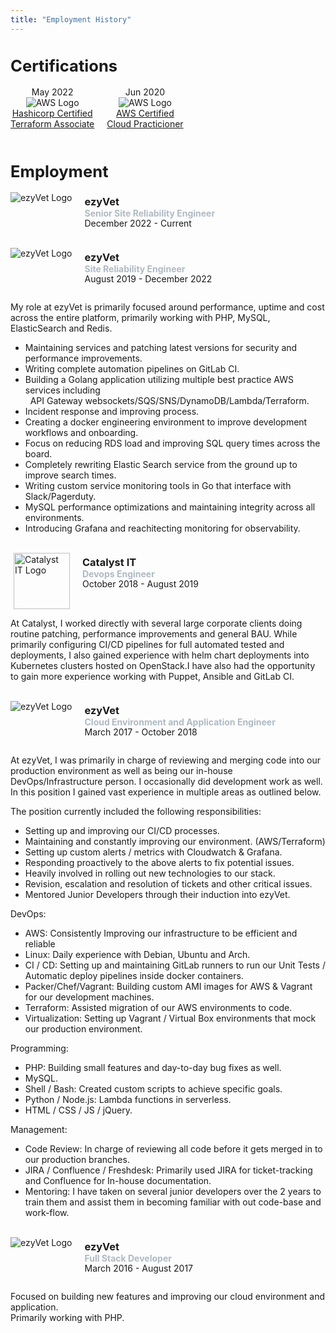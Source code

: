 ```yaml
---
title: "Employment History"
---
```


<h1 style="font-size: 1.6rem;" class="animate__animated animate__pulse animate__faster">Certifications</h1>
<div style="display: flex;">
    <div style="flex-direction: row; text-align: center; margin-right: 20px">
        May 2022</br>
        <img alt="AWS Logo" title="AWS Logo" src="/hashicorp.jpg"><br/>
        <a href="https://www.hashicorp.com/certification/terraform-associate" target="_blank">Hashicorp Certified</br>Terraform Associate</a>
    </div>
    <div style="flex-direction: row; text-align: center; margin-right: 20px">
        Jun 2020</br>
        <img alt="AWS Logo" title="AWS Logo" src="/aws.jpg"><br/>
        <a href="https://aws.amazon.com/certification/certified-cloud-practitioner/" target="_blank">AWS Certified</br>Cloud Practicioner</a>
    </div>
</div>
<br/>
<h1 style="font-size: 1.6rem;" class="animate__animated animate__pulse animate__faster">Employment</h1>
<div style="display: flex;">
    <div style="flex-direction: row; margin-right: 20px">
        <img alt="ezyVet Logo" title="ezyVet Logo" src="/ezyvet_logo.png">
    </div>
    <div style="flex-direction: row">
        <h3 style="margin-top: 5px">ezyVet</h3>
        <h4 style="margin-top:-16px; color: #afbac4">Senior Site Reliability Engineer</h4>
        <p style="margin-top:-20px;">December 2022 - Current</p>
    </div>
</div>

<br/>
<div style="display: flex;">
    <div style="flex-direction: row; margin-right: 20px">
        <img alt="ezyVet Logo" title="ezyVet Logo" src="/ezyvet_logo.png">
    </div>
    <div style="flex-direction: row">
        <h3 style="margin-top: 5px">ezyVet</h3>
        <h4 style="margin-top:-16px; color: #afbac4">Site Reliability Engineer</h4>
        <p style="margin-top:-20px;">August 2019 - December 2022</p>
    </div>
</div>


My role at ezyVet is primarily focused around performance, uptime and cost across the entire platform, primarily working with PHP, MySQL, ElasticSearch and Redis.

- Maintaining services and patching latest versions for security and performance improvements.
- Writing complete automation pipelines on GitLab CI.
- Building a Golang application utilizing multiple best practice AWS services including<br/>&nbsp;&nbsp;API Gateway websockets/SQS/SNS/DynamoDB/Lambda/Terraform.
- Incident response and improving process.
- Creating a docker engineering environment to improve development workflows and onboarding.
- Focus on reducing RDS load and improving SQL query times across the board.
- Completely rewriting Elastic Search service from the ground up to improve search times.
- Writing custom service monitoring tools in Go that interface with Slack/Pagerduty.
- MySQL performance optimizations and maintaining integrity across all environments.
- Introducing Grafana and reachitecting monitoring for observability.

<br/>
<div style="display: flex;">
    <div style="flex-direction: row; margin-right: 20px; margin-left: 5px">
        <img alt="Catalyst IT Logo" width="90" title="Catalyst IT Logo" src="/catalyst_logo.png">
    </div>
    <div style="flex-direction: row">
        <h3 style="margin-top: 5px">Catalyst IT</h3>
        <h4 style="margin-top:-16px; color: #afbac4">Devops Engineer</h4>
        <p style="margin-top:-20px;">October 2018 - August 2019</p>
    </div>
</div>

At Catalyst, I worked directly with several large corporate clients doing routine patching, performance improvements and general BAU. While primarily configuring CI/CD pipelines for full automated tested and deployments, I also gained experience with helm chart deployments into Kubernetes clusters hosted on OpenStack.I have also had the opportunity to gain more experience working with Puppet, Ansible and GitLab CI.

<br/>
<div style="display: flex;">
    <div style="flex-direction: row; margin-right: 20px">
        <img alt="ezyVet Logo" title="ezyVet Logo" src="/ezyvet_logo.png">
    </div>
    <div style="flex-direction: row">
        <h3 style="margin-top: 5px">ezyVet</h3>
        <h4 style="margin-top:-16px; color: #afbac4">Cloud Environment and Application Engineer</h4>
        <p style="margin-top:-20px;">March 2017 - October 2018</p>
    </div>
</div>

At ezyVet, I was primarily in charge of reviewing and merging code into our production environment as well as being our in-house DevOps/Infrastructure person. I occasionally did development work as well. In this position I gained vast experience in multiple areas as outlined below.

The position currently included the following responsibilities:
- Setting up and improving our CI/CD processes.
- Maintaining and constantly improving our environment. (AWS/Terraform)
- Setting up custom alerts / metrics with Cloudwatch & Grafana.
- Responding proactively to the above alerts to fix potential issues.
- Heavily involved in rolling out new technologies to our stack.
- Revision, escalation and resolution of tickets and other critical issues.
- Mentored Junior Developers through their induction into ezyVet.

DevOps:
- AWS: Consistently Improving our infrastructure to be efficient and reliable
- Linux: Daily experience with Debian, Ubuntu and Arch.
- CI / CD: Setting up and maintaining GitLab runners to run our Unit Tests / Automatic deploy pipelines inside docker containers.
- Packer/Chef/Vagrant: Building custom AMI images for AWS & Vagrant for our development machines.
- Terraform: Assisted migration of our AWS environments to code.
- Virtualization: Setting up Vagrant / Virtual Box environments that mock our production environment.

Programming:
- PHP: Building small features and day-to-day bug fixes as well.
- MySQL.
- Shell / Bash: Created custom scripts to achieve specific goals.
- Python / Node.js: Lambda functions in serverless.
- HTML / CSS / JS / jQuery.

Management:
- Code Review: In charge of reviewing all code before it gets merged in to our production branches.
- JIRA / Confluence / Freshdesk: Primarily used JIRA for ticket-tracking and Confluence for In-house documentation.
- Mentoring: I have taken on several junior developers over the 2 years to train them and assist them in becoming familiar with out code-base and work-flow.

<br/>
<div style="display: flex;">
    <div style="flex-direction: row; margin-right: 20px">
        <img alt="ezyVet Logo" title="ezyVet Logo" src="/ezyvet_logo.png">
    </div>
    <div style="flex-direction: row">
        <h3 style="margin-top: 5px">ezyVet</h3>
        <h4 style="margin-top:-16px; color: #afbac4">Full Stack Developer</h4>
        <p style="margin-top:-20px;">March 2016 - August 2017</p>
    </div>
</div>
  	

Focused on building new features and improving our cloud environment and application.<br/>Primarily working with PHP.
